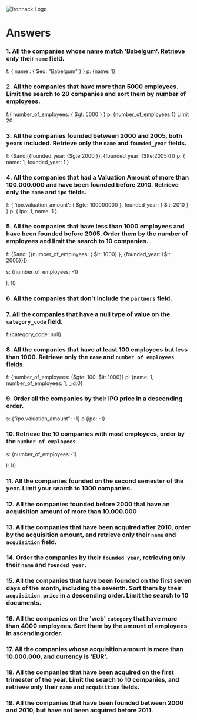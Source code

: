 ![Ironhack Logo](https://i.imgur.com/1QgrNNw.png)

# Answers

### 1. All the companies whose name match 'Babelgum'. Retrieve only their `name` field.

<!-- Your Code Goes Here -->
f: { name : { $eq: "Babelgum" } }
p: {name: 1}

### 2. All the companies that have more than 5000 employees. Limit the search to 20 companies and sort them by **number of employees**.

<!-- Your Code Goes Here -->
f:{ number_of_employees: { $gt: 5000 } }
p: {number_of_employees:1}
Limit 20
### 3. All the companies founded between 2000 and 2005, both years included. Retrieve only the `name` and `founded_year` fields.
f: {$and:[{founded_year: {$gte:2000 }}, {founded_year: {$lte:2005}}]}
p:  { name: 1, founded_year: 1 }  

### 4. All the companies that had a Valuation Amount of more than 100.000.000 and have been founded before 2010. Retrieve only the `name` and `ipo` fields.
f: { 'ipo.valuation_amount': { $gte: 100000000 }, founded_year: { $lt: 2010 } }
p: { ipo: 1, name: 1 }

<!-- Your Code Goes Here -->

### 5. All the companies that have less than 1000 employees and have been founded before 2005. Order them by the number of employees and limit the search to 10 companies.

f: {$and: [{number_of_employees: { $lt: 1000} }, {founded_year: {$lt: 2005}}]}

s: {number_of_employees: -1}

l: 10
### 6. All the companies that don't include the `partners` field.

<!-- Your Code Goes Here -->

### 7. All the companies that have a null type of value on the `category_code` field.
f:{category_code: null}

### 8. All the companies that have at least 100 employees but less than 1000. Retrieve only the `name` and `number of employees` fields.
f: {number_of_employees: {$gte: 100, $lt: 1000}}
p: {name: 1, number_of_employees: 1, _id:0}

### 9. Order all the companies by their IPO price in a descending order.
s: {"ipo.valuation_amount": -1}   o  {ipo: -1}
<!-- Your Code Goes Here -->

### 10. Retrieve the 10 companies with most employees, order by the `number of employees`
s: {number_of_employees:-1}

l: 10
<!-- Your Code Goes Here -->

### 11. All the companies founded on the second semester of the year. Limit your search to 1000 companies.

<!-- Your Code Goes Here -->

### 12. All the companies founded before 2000 that have an acquisition amount of more than 10.000.000

<!-- Your Code Goes Here -->

### 13. All the companies that have been acquired after 2010, order by the acquisition amount, and retrieve only their `name` and `acquisition` field.

<!-- Your Code Goes Here -->

### 14. Order the companies by their `founded year`, retrieving only their `name` and `founded year`.

<!-- Your Code Goes Here -->

### 15. All the companies that have been founded on the first seven days of the month, including the seventh. Sort them by their `acquisition price` in a descending order. Limit the search to 10 documents.

<!-- Your Code Goes Here -->

### 16. All the companies on the 'web' `category` that have more than 4000 employees. Sort them by the amount of employees in ascending order.

<!-- Your Code Goes Here -->

### 17. All the companies whose acquisition amount is more than 10.000.000, and currency is 'EUR'.

<!-- Your Code Goes Here -->

### 18. All the companies that have been acquired on the first trimester of the year. Limit the search to 10 companies, and retrieve only their `name` and `acquisition` fields.

<!-- Your Code Goes Here -->

### 19. All the companies that have been founded between 2000 and 2010, but have not been acquired before 2011.

<!-- Your Code Goes Here -->
